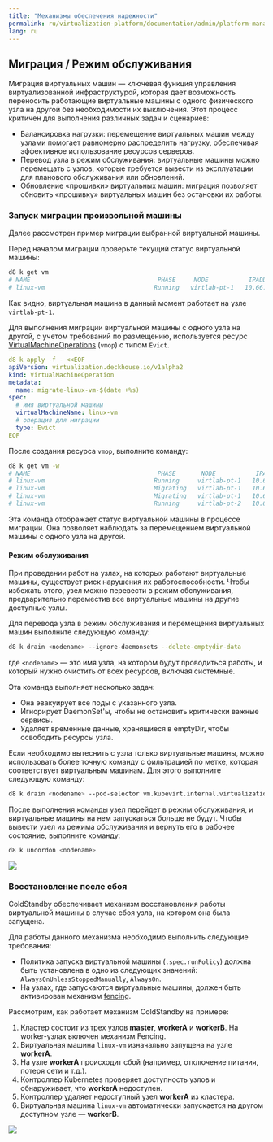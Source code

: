 ```yaml
---
title: "Механизмы обеспечения надежности"
permalink: ru/virtualization-platform/documentation/admin/platform-management/virtualization/reliability.html
lang: ru
---
```


## Миграция / Режим обслуживания

Миграция виртуальных машин — ключевая функция управления виртуализованной инфраструктурой, которая дает возможность переносить работающие виртуальные машины с одного физического узла на другой без необходимости их выключения. Этот процесс критичен для выполнения различных задач и сценариев:

- Балансировка нагрузки: перемещение виртуальных машин между узлами помогает равномерно распределить нагрузку, обеспечивая эффективное использование ресурсов серверов.
- Перевод узла в режим обслуживания: виртуальные машины можно перемещать с узлов, которые требуется вывести из эксплуатации для планового обслуживания или обновлений.
- Обновление «прошивки» виртуальных машин: миграция позволяет обновить «прошивку» виртуальных машин без остановки их работы.

### Запуск миграции произвольной машины

Далее рассмотрен пример миграции выбранной виртуальной машины.

Перед началом миграции проверьте текущий статус виртуальной машины:

```bash
d8 k get vm
# NAME                                   PHASE     NODE           IPADDRESS     AGE
# linux-vm                              Running   virtlab-pt-1   10.66.10.14   79m
```

Как видно, виртуальная машина в данный момент работает на узле `virtlab-pt-1`.

Для выполнения миграции виртуальной машины с одного узла на другой, с учетом требований по размещению, используется ресурс [VirtualMachineOperations](../../../../reference/cr.html#virtualmachineoperations) (`vmop`) с типом `Evict`.

```yaml
d8 k apply -f - <<EOF
apiVersion: virtualization.deckhouse.io/v1alpha2
kind: VirtualMachineOperation
metadata:
  name: migrate-linux-vm-$(date +%s)
spec:
  # имя виртуальной машины
  virtualMachineName: linux-vm
  # операция для миграции
  type: Evict
EOF
```

После создания ресурса `vmop`, выполните команду:

```bash
d8 k get vm -w
# NAME                                   PHASE       NODE           IPADDRESS     AGE
# linux-vm                              Running     virtlab-pt-1   10.66.10.14   79m
# linux-vm                              Migrating   virtlab-pt-1   10.66.10.14   79m
# linux-vm                              Migrating   virtlab-pt-1   10.66.10.14   79m
# linux-vm                              Running     virtlab-pt-2   10.66.10.14   79m
```

Эта команда отображает статус виртуальной машины в процессе миграции. Она позволяет наблюдать за перемещением виртуальной машины с одного узла на другой.

#### Режим обслуживания

При проведении работ на узлах, на которых работают виртуальные машины, существует риск нарушения их работоспособности. Чтобы избежать этого, узел можно перевести в режим обслуживания, предварительно переместив все виртуальные машины на другие доступные узлы.

Для перевода узла в режим обслуживания и перемещения виртуальных машин выполните следующую команду:

```bash
d8 k drain <nodename> --ignore-daemonsets --delete-emptydir-data
```

где `<nodename>` — это имя узла, на котором будут проводиться работы, и который нужно очистить от всех ресурсов, включая системные.

Эта команда выполняет несколько задач:

- Она эвакуирует все поды с указанного узла.
- Игнорирует DaemonSet'ы, чтобы не остановить критически важные сервисы.
- Удаляет временные данные, хранящиеся в emptyDir, чтобы освободить ресурсы узла.

Если необходимо вытеснить с узла только виртуальные машины, можно использовать более точную команду с фильтрацией по метке, которая соответствует виртуальным машинам. Для этого выполните следующую команду:

```bash
d8 k drain <nodename> --pod-selector vm.kubevirt.internal.virtualization.deckhouse.io/name --delete-emptydir-data
```

После выполнения команды узел перейдет в режим обслуживания, и виртуальные машины на нем запускаться больше не будут. Чтобы вывести узел из режима обслуживания и вернуть его в рабочее состояние, выполните команду:

```bash
d8 k uncordon <nodename>
```

![](/images/virtualization-platform/drain.ru.png)

### Восстановление после сбоя

ColdStandby обеспечивает механизм восстановления работы виртуальной машины в случае сбоя узла, на котором она была запущена.

Для работы данного механизма необходимо выполнить следующие требования:

- Политика запуска виртуальной машины (`.spec.runPolicy`) должна быть установлена в одно из следующих значений: `AlwaysOnUnlessStoppedManually`, `AlwaysOn`.
- На узлах, где запускаются виртуальные машины, должен быть активирован механизм [fencing](../../../../reference/cr.html#nodegroup-v1-spec-fencing-mode).

Рассмотрим, как работает механизм ColdStandby на примере:

1. Кластер состоит из трех узлов **master**, **workerA** и **workerB**. На worker-узлах включен механизм Fencing.
1. Виртуальная машина `linux-vm` изначально запущена на узле  **workerA**.
1. На узле **workerA** происходит сбой (например, отключение питания, потеря сети и т.д.).
1. Контроллер Kubernetes проверяет доступность узлов и обнаруживает, что **workerA** недоступен.
1. Контроллер удаляет недоступный узел **workerA** из кластера.
1. Виртуальная машина `linux-vm` автоматически запускается на другом доступном узле — **workerB**.

![](/images/virtualization-platform/coldstandby.ru.png)
